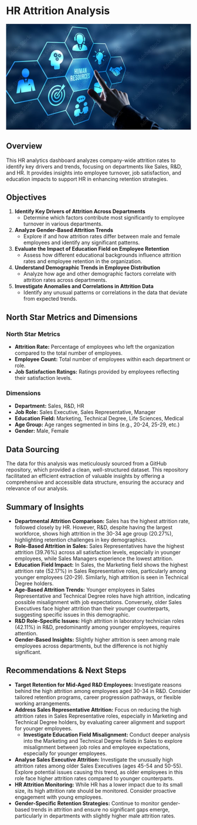 # HR Attrition Analysis
![](Intro_image.jpg) 
## Overview
This HR analytics dashboard analyzes company-wide attrition rates to identify key drivers and trends, focusing on departments like Sales, R&D, and HR. It provides insights into employee turnover, job satisfaction, and education impacts to support HR in enhancing retention strategies.

## Objectives
1. **Identify Key Drivers of Attrition Across Departments**
   - Determine which factors contribute most significantly to employee turnover in various departments.
2. **Analyze Gender-Based Attrition Trends**
   - Explore if and how attrition rates differ between male and female employees and identify any significant patterns.
3. **Evaluate the Impact of Education Field on Employee Retention**
   - Assess how different educational backgrounds influence attrition rates and employee retention in the organization.
4. **Understand Demographic Trends in Employee Distribution**
   - Analyze how age and other demographic factors correlate with attrition rates across departments.
5. **Investigate Anomalies and Correlations in Attrition Data**
   - Identify any unusual patterns or correlations in the data that deviate from expected trends.

## North Star Metrics and Dimensions
### North Star Metrics
- **Attrition Rate:** Percentage of employees who left the organization compared to the total number of employees.
- **Employee Count:** Total number of employees within each department or role.
- **Job Satisfaction Ratings:** Ratings provided by employees reflecting their satisfaction levels.

### Dimensions
- **Department:** Sales, R&D, HR
- **Job Role:** Sales Executive, Sales Representative, Manager
- **Education Field:** Marketing, Technical Degree, Life Sciences, Medical
- **Age Group:** Age ranges segmented in bins (e.g., 20-24, 25-29, etc.)
- **Gender:** Male, Female

## Data Sourcing
The data for this analysis was meticulously sourced from a GitHub repository, which provided a clean, well-structured dataset. This repository facilitated an efficient extraction of valuable insights by offering a comprehensive and accessible data structure, ensuring the accuracy and relevance of our analysis.

## Summary of Insights
- **Departmental Attrition Comparison:** Sales has the highest attrition rate, followed closely by HR. However, R&D, despite having the largest workforce, shows high attrition in the 30-34 age group (20.27%), highlighting retention challenges in key demographics.
- **Role-Based Attrition in Sales:** Sales Representatives have the highest attrition (39.76%) across all satisfaction levels, especially in younger employees, while Sales Managers experience the lowest attrition.
- **Education Field Impact:** In Sales, the Marketing field shows the highest attrition rate (52.17%) in Sales Representative roles, particularly among younger employees (20-29). Similarly, high attrition is seen in Technical Degree holders.
- **Age-Based Attrition Trends:** Younger employees in Sales Representative and Technical Degree roles have high attrition, indicating possible misalignment with job expectations. Conversely, older Sales Executives face higher attrition than their younger counterparts, suggesting specific issues in this demographic.
- **R&D Role-Specific Issues:** High attrition in laboratory technician roles (42.11%) in R&D, predominantly among younger employees, requires attention.
- **Gender-Based Insights:** Slightly higher attrition is seen among male employees across departments, but the difference is not highly significant.

## Recommendations & Next Steps
- **Target Retention for Mid-Aged R&D Employees:** Investigate reasons behind the high attrition among employees aged 30-34 in R&D. Consider tailored retention programs, career progression pathways, or flexible working arrangements.
- **Address Sales Representative Attrition:** Focus on reducing the high attrition rates in Sales Representative roles, especially in Marketing and Technical Degree holders, by evaluating career alignment and support for younger employees.
  - **Investigate Education Field Misalignment:** Conduct deeper analysis into the Marketing and Technical Degree fields in Sales to explore misalignment between job roles and employee expectations, especially for younger employees.
- **Analyse Sales Executive Attrition:** Investigate the unusually high attrition rates among older Sales Executives (ages 45-54 and 50-55). Explore potential issues causing this trend, as older employees in this role face higher attrition rates compared to younger counterparts.
- **HR Attrition Monitoring:** While HR has a lower impact due to its small size, its high attrition rate should be monitored. Consider proactive engagement with young employees.
- **Gender-Specific Retention Strategies:** Continue to monitor gender-based trends in attrition and ensure no significant gaps emerge, particularly in departments with slightly higher male attrition rates.
